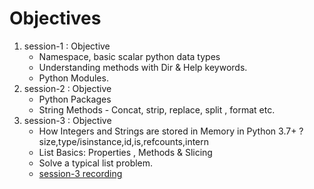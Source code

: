 # Objectives 
1. session-1 : Objective
   *  Namespace, basic scalar python data types
   *  Understanding methods with Dir & Help  keywords.
   *  Python Modules.
2. session-2 : Objective
   *  Python Packages
   *  String Methods - Concat, strip, replace, split , format etc. 
3. session-3 : Objective
   * How Integers and Strings are stored in Memory in Python 3.7+ ?size,type/isinstance,id,is,refcounts,intern
   * List Basics: Properties , Methods & Slicing  
   * Solve a typical list problem.  
   * [session-3 recording](https://techkokaldeep.com/indus-harma/215/)
